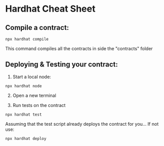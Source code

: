 # Hardhat Cheat Sheet 

## Compile a contract:
```shell
npx hardhat compile
```
This command compiles all the contracts in side the "contracts" folder

## Deploying & Testing your contract:
1. Start a local node:
```shell
npx hardhat node
```
2. Open a new terminal

3. Run tests on the contract
```shell
npx hardhat test
```
Assuming that the test script already deploys the contract for you... If not use:
```shell
npx hardhat deploy
```

